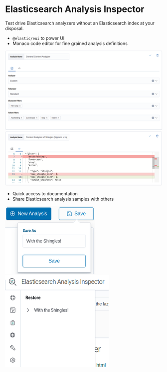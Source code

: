 # Elasticsearch Analysis Inspector

Test drive Elasticsearch analyzers without an Elasticsearch index at your disposal.

* `@elastic/eui` to power UI
* Monaco code editor for fine grained analysis definitions

![Friendly Editor](/screenshots/friendly-editor.png)
![Code Editor](/screenshots/code-editor.png)

* Quick access to documentation
* Share Elasticsearch analysis samples with others

![Save Analyzers](/screenshots/save-analyzers.png)
![Load Analyzers](/screenshots/load-analyzers.png)
